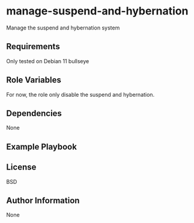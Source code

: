 manage-suspend-and-hybernation
=========

Manage the suspend and hybernation system

Requirements
------------

Only tested on Debian 11 bullseye

Role Variables
--------------

For now, the role only disable the suspend and hybernation.

Dependencies
------------

None

Example Playbook
----------------

License
-------

BSD

Author Information
------------------

None
